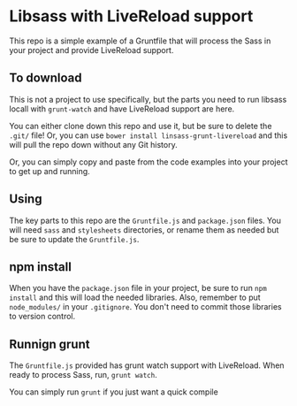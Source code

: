 # Libsass with LiveReload support

This repo is a simple example of a Gruntfile that will process the Sass in your project and provide LiveReload support.

## To download

This is not a project to use specifically, but the parts you need to run libsass locall with `grunt-watch` and have LiveReload support are here.

You can either clone down this repo and use it, but be sure to delete the `.git/` file! Or, you can use `bower install linsass-grunt-livereload` and this will pull the repo down without any Git history.

Or, you can simply copy and paste from the code examples into your project to get up and running.

## Using

The key parts to this repo are the `Gruntfile.js` and `package.json` files. You will need `sass` and `stylesheets` directories, or rename them as needed but be sure to update the `Gruntfile.js`.

## npm install

When you have the `package.json` file in your project, be sure to run `npm install` and this will load the needed libraries. Also, remember to put `node_modules/` in your `.gitignore`. You don't need to commit those libraries to version control.

## Runnign grunt

The `Gruntfile.js` provided has grunt watch support with LiveReload. When ready to process Sass, run, `grunt watch`.

You can simply run `grunt` if you just want a quick compile

